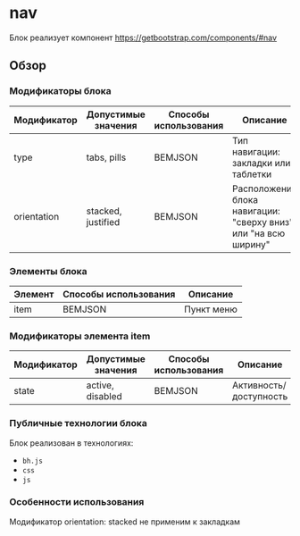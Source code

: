 # nav

Блок реализует компонент https://getbootstrap.com/components/#nav

## Обзор

### Модификаторы блока

| Модификатор | Допустимые значения | Способы использования | Описание |
| ----------- | ------------------- | -------------------- | -------- |
| type | tabs, pills | BEMJSON | Тип навигации: закладки или таблетки |
| orientation | stacked, justified | BEMJSON | Расположение блока навигации: "сверху вниз" или "на всю ширину" |

### Элементы блока

| Элемент | Способы использования | Описание |
| ----------- | ------------------- | -------- |
| item | BEMJSON | Пункт меню |

### Модификаторы элемента item

| Модификатор | Допустимые значения | Способы использования | Описание |
| ----------- | ------------------- | -------------------- | -------- |
| state | active, disabled | BEMJSON | Активность/доступность |

### Публичные технологии блока

Блок реализован в технологиях:

* `bh.js`
* `css`
* `js`

### Особенности использования

Модификатор orientation: stacked не применим к закладкам
